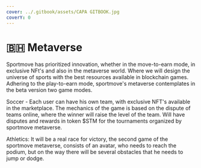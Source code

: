 ```yaml
---
cover: ../.gitbook/assets/CAPA GITBOOK.jpg
coverY: 0
---
```


# 🇧🇭 Metaverse

Sportmove has prioritized innovation, whether in the move-to-earn mode, in exclusive NFt's and also in the metaverse world. Where we will design the universe of sports with the best resources available in blockchain games. Adhering to the play-to-earn mode, sportmove's metaverse contemplates in the beta version two game modes.

Soccer - Each user can have his own team, with exclusive NFT's available in the marketplace. The mechanics of the game is based on the dispute of teams online, where the winner will raise the level of the team. Will have disputes and rewards in token $STM for the tournaments organized by sportmove metaverse.

Athletics: It will be a real race for victory, the second game of the sportmove metaverse, consists of an avatar, who needs to reach the podium, but on the way there will be several obstacles that he needs to jump or dodge.  &#x20;
